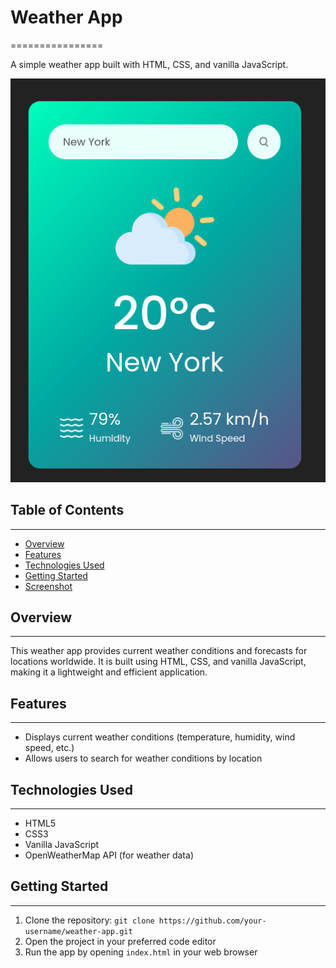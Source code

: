 # Weather App

================

A simple weather app built with HTML, CSS, and vanilla JavaScript.

![](https://github.com/saied83/weather-app/blob/main/assets/image.png?raw=true)

## Table of Contents

---

- [Overview](#overview)
- [Features](#features)
- [Technologies Used](#technologies-used)
- [Getting Started](#getting-started)
- [Screenshot](#screenshot)

## Overview

---

This weather app provides current weather conditions and forecasts for locations worldwide. It is built using HTML, CSS, and vanilla JavaScript, making it a lightweight and efficient application.

## Features

---

- Displays current weather conditions (temperature, humidity, wind speed, etc.)
- Allows users to search for weather conditions by location

## Technologies Used

---

- HTML5
- CSS3
- Vanilla JavaScript
- OpenWeatherMap API (for weather data)

## Getting Started

---

1. Clone the repository: `git clone https://github.com/your-username/weather-app.git`
2. Open the project in your preferred code editor
3. Run the app by opening `index.html` in your web browser
